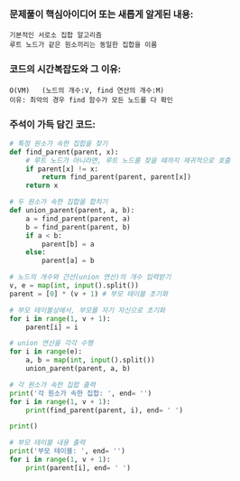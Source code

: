 ### 문제풀이 핵심아이디어 또는 새롭게 알게된 내용: 
    기본적인 서로소 집합 알고리즘
    루트 노드가 같은 원소끼리는 동일한 집합을 이룸
    
### 코드의 시간복잡도와 그 이유:
    O(VM)   (노드의 개수:V, find 연산의 개수:M)
    이유: 최악의 경우 find 함수가 모든 노드를 다 확인  
    
### 주석이 가득 담긴 코드:
```python
# 특정 원소가 속한 집합을 찾기
def find_parent(parent, x):
    # 루트 노드가 아니라면, 루트 노드를 찾을 때까지 재귀적으로 호출
    if parent[x] != x:
        return find_parent(parent, parent[x])
    return x

# 두 원소가 속한 집합을 합치기
def union_parent(parent, a, b):
    a = find_parent(parent, a)
    b = find_parent(parent, b)
    if a < b:
        parent[b] = a
    else:
        parent[a] = b

# 노드의 개수와 간선(union 연산)의 개수 입력받기
v, e = map(int, input().split())
parent = [0] * (v + 1) # 부모 테이블 초기화

# 부모 테이블상에서, 부모를 자기 자신으로 초기화
for i in range(1, v + 1):
    parent[i] = i

# union 연산을 각각 수행
for i in range(e):
    a, b = map(int, input().split())
    union_parent(parent, a, b)

# 각 원소가 속한 집합 출력
print('각 원소가 속한 집합: ', end= '')
for i in range(1, v + 1):
    print(find_parent(parent, i), end= ' ')

print()

# 부모 테이블 내용 출력
print('부모 테이블: ', end= '')
for i in range(1, v + 1):
    print(parent[i], end= ' ')

```
